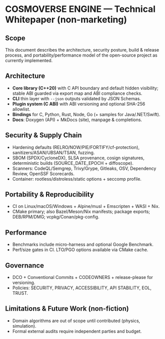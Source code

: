 
# COSMOVERSE ENGINE — Technical Whitepaper (non-marketing)

## Scope
This document describes the architecture, security posture, build & release process, and portability/performance model of the open-source project as currently implemented.

## Architecture
- **Core library (C++20)** with C API boundary and default hidden visibility; stable ABI guarded via export map and ABI compliance checks.
- **CLI** thin layer with `--json` outputs validated by JSON Schemas.
- **Plugin system (C ABI)** with ABI versioning and optional SHA-256 allowlist.
- **Bindings** for C, Python, Rust, Node, Go (+ samples for Java/.NET/Swift).
- **Docs**: Doxygen (API) + MkDocs (site), manpage & completions.

## Security & Supply Chain
- Hardening defaults (RELRO/NOW/PIE/FORTIFY/cf-protection), sanitizers/ASAN/UBSAN/TSAN, fuzzing.
- SBOM (SPDX/CycloneDX), SLSA provenance, cosign signatures, deterministic builds (SOURCE_DATE_EPOCH + diffoscope).
- Scanners: CodeQL/Semgrep, Trivy/Grype, Gitleaks, OSV, Dependency Review, OpenSSF Scorecards.
- Container: rootless/distroless/static options + seccomp profile.

## Portability & Reproducibility
- CI on Linux/macOS/Windows + Alpine/musl + Emscripten + WASI + Nix.
- CMake primary; also Bazel/Meson/Nix manifests; package exports; DEB/RPM/DMG; vcpkg/Conan/pkg-config.

## Performance
- Benchmarks include micro-harness and optional Google Benchmark.
- Perf/size gates in CI. LTO/PGO options available via CMake cache.

## Governance
- DCO + Conventional Commits + CODEOWNERS + release-please for versioning.
- Policies: SECURITY, PRIVACY, ACCESSIBILITY, API STABILITY, EOL, TRUST.

## Limitations & Future Work (non-fiction)
- Domain algorithms are out of scope until contributed (physics, simulation).
- Formal external audits require independent parties and budget.
